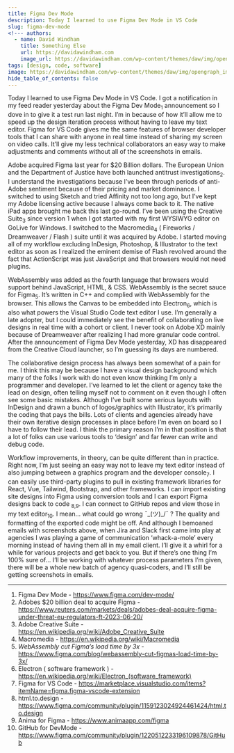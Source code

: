 ```yaml
---
title: Figma Dev Mode
description: Today I learned to use Figma Dev Mode in VS Code
slug: figma-dev-mode
<!--- authors:
  - name: David Windham
    title: Something Else
    url: https://davidawindham.com
    image_url: https://davidawindham.com/wp-content/themes/daw/img/opengraph_image.jpg -->
tags: [design, code, software]
image: https://davidawindham.com/wp-content/themes/daw/img/opengraph_image.jpg
hide_table_of_contents: false
---
```


Today I learned to use Figma Dev Mode in VS Code. I got a notification in my feed reader yesterday about the Figma Dev Mode<sub>1</sub> announcement so I dove in to give it a test run last night. I’m in because of how it’ll allow me to speed up the design iteration process without having to leave my text editor. Figma for VS Code gives me the same features of browser developer tools that I can share with anyone in real time instead of sharing my screen on video calls. It’ll give my less technical collaborators an easy way to make adjustments and comments without all of the screenshots in emails.

<!--truncate-->

Adobe acquired Figma last year for $20 Billion dollars. The European Union and the Department of Justice have both launched antitrust investigations<sub>2</sub>. I understand the investigations because I’ve been through periods of anti-Adobe sentiment because of their pricing and market dominance. I switched to using Sketch and tried Affinity not too long ago, but I’ve kept my Adobe licensing active because I always come back to it. The native iPad apps brought me back this last go-round. I’ve been using the Creative Suite<sub>3</sub> since version 1 when I got started with my first WYSIWYG editor on GoLive for Windows. I switched to the Macromedia<sub>4</sub> ( Fireworks / Dreamweaver / Flash ) suite until it was acquired by Adobe. I started moving all of my workflow excluding InDesign, Photoshop, & Illustrator to the text editor as soon as I realized the eminent demise of Flash revolved around the fact that ActionScript was just JavaScript and that browsers would not need plugins.

WebAssembly was added as the fourth language that browsers would support behind JavaScript, HTML, & CSS.  WebAssembly is the secret sauce for Figma<sub>5</sub>. It’s written in C++ and complied with WebAssembly for the browser. This allows the Canvas to be embedded into Electron<sub>6</sub>, which is also what powers the Visual Studio Code text editor I use. I’m generally a late adopter, but I could immediately see the benefit of collaborating on live designs in real time with a cohort or client. I never took on Adobe XD mainly because of Dreamweaver after realizing I had more granular code control. After the announcement of Figma Dev Mode yesterday, XD has disappeared from the Creative Cloud launcher, so I’m guessing its days are numbered.

The collaborative design process has always been somewhat of a pain for me. I think this may be because I have a visual design background which many of the folks I work with do not even know thinking I’m only a programmer and developer. I’ve learned to let the client or agency take the lead on design, often telling myself not to comment on it even though I often see some basic mistakes. Although I’ve built some serious layouts with InDesign and drawn a bunch of logos/graphics with Illustrator, it’s primarily the coding that pays the bills. Lots of clients and agencies already have their own iterative design processes in place before I’m even on board so I have to follow their lead. I think the primary reason I’m in that position is that a lot of folks can use various tools to ‘design’ and far fewer can write and debug code.

Workflow improvements, in theory, can be quite different than in practice. Right now, I’m just seeing an easy way not to leave my text editor instead of also jumping between a graphics program and the developer console<sub>7</sub>. I can easily use third-party plugins to pull in existing framework libraries for React, Vue, Tailwind, Bootstrap, and other frameworks. I can import existing site designs into Figma using conversion tools and I can export Figma designs back to code <sub>8,9</sub>. I can connect to GitHub repos and view those in my text editor<sub>10</sub>. I mean… what could go wrong ¯\_(ツ)_/¯ ? The quality and formatting of the exported code might be off. And although I bemoaned emails with screenshots above, when Jira and Slack first came into play at agencies I was playing a game of communication ‘whack-a-mole’ every morning instead of having them all in my email client. I’ll give it a whirl for a while for various projects and get back to you.  But if there’s one thing I’m 100% sure of… I’ll be working with whatever process parameters I’m given, there will be a whole new batch of agency quasi-coders, and I’ll still be getting screenshots in emails.

---

1. Figma Dev Mode - <https://www.figma.com/dev-mode/>
2. Adobes $20 billion deal to acquire Figma - <https://www.reuters.com/markets/deals/adobes-deal-acquire-figma-under-threat-eu-regulators-ft-2023-06-20/>
3. Adobe Creative Suite - <https://en.wikipedia.org/wiki/Adobe_Creative_Suite>
4. Macromedia - <https://en.wikipedia.org/wiki/Macromedia>
5. _WebAssembly cut Figma’s load time by 3x_ - <https://www.figma.com/blog/webassembly-cut-figmas-load-time-by-3x/>
6. Electron ( software framework ) - <https://en.wikipedia.org/wiki/Electron_(software_framework)>
7. Figma for VS Code - <https://marketplace.visualstudio.com/items?itemName=figma.figma-vscode-extension>
8. html.to.design - <https://www.figma.com/community/plugin/1159123024924461424/html.to.design>
9. Anima for Figma - <https://www.animaapp.com/figma>
10. GitHub for DevMode - <https://www.figma.com/community/plugin/1220512233196109878/GitHub>
